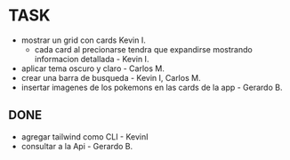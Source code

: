 # TASK

- mostrar un grid con cards Kevin I.
  - cada card al precionarse tendra que expandirse mostrando
    informacion detallada - Kevin I.
- aplicar tema oscuro y claro - Carlos M.
- crear una barra de busqueda - Kevin I, Carlos M.
- insertar imagenes de los pokemons en las cards de la app - Gerardo B.

## DONE

- agregar tailwind como CLI - KevinI
- consultar a la Api - Gerardo B.
